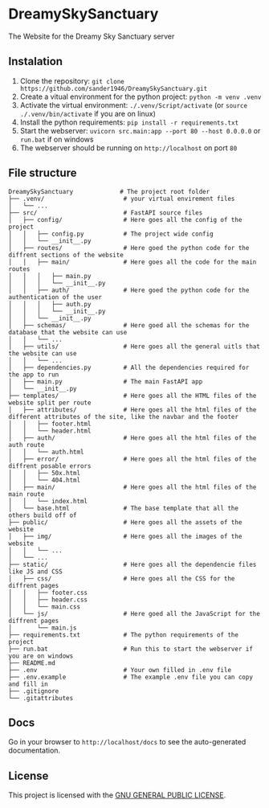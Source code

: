 # DreamySkySanctuary

The Website for the Dreamy Sky Sanctuary server

## Instalation

1. Clone the repository: `git clone https://github.com/sander1946/DreamySkySanctuary.git`
2. Create a vitual environment for the python project: `python -m venv .venv`
3. Activate the virtual environment: `./.venv/Script/activate` (or `source ./.venv/bin/activate` if you are on linux)
4. Install the python requirements: `pip install -r requirements.txt`
5. Start the webserver: `uvicorn src.main:app --port 80 --host 0.0.0.0` or `run.bat` if on windows
6. The webserver should be running on `http://localhost` on port `80`

## File structure

```t
DreamySkySanctuary             # The project root folder
├── .venv/                      # your virtual envirement files
│   └── ...                     
├── src/                        # FastAPI source files
│   ├── config/                 # Here goes all the config of the project
│   │   ├── config.py           # The project wide config
│   │   └── __init__.py
│   ├── routes/                 # Here goed the python code for the diffrent sections of the website
│   │   ├── main/               # Here goes all the code for the main routes
│   │   │   ├── main.py
│   │   │   └── __init__.py
│   │   ├── auth/               # Here goed the python code for the authentication of the user
│   │   │   ├── auth.py
│   │   │   └── __init__.py
│   │   └── __init__.py
│   ├── schemas/                # Here goed all the schemas for the database that the website can use
│   │   └── ...
│   ├── utils/                  # Here goes all the general uitls that the website can use
│   │   └── ...
│   ├── dependencies.py         # All the dependencies required for the app to run
│   ├── main.py                 # The main FastAPI app
│   └── __init__.py
├── templates/                  # Here goes all the HTML files of the website split per route
│   ├── attributes/             # Here goes all the html files of the different attributes of the site, like the navbar and the footer
│   │   ├── footer.html
│   │   └── header.html
│   ├── auth/                   # Here goes all the html files of the auth route
│   │   └── auth.html
│   ├── error/                  # Here goes all the html files of the diffrent posable errors
│   │   ├── 50x.html
│   │   └── 404.html
│   ├── main/                   # Here goes all the html files of the main route
│   │   └── index.html
│   └── base.html               # The base template that all the others build off of
├── public/                     # Here goes all the assets of the website
│   ├── img/                    # Here goes all the images of the website
│   │   └── ...
│   └── ...
├── static/                     # Here goes all the dependencie files like JS and CSS
│   ├── css/                    # Here goes all the CSS for the diffrent pages
│   │   ├── footer.css
│   │   ├── header.css
│   │   └── main.css
│   └── js/                     # Here goed all the JavaScript for the diffrent pages
│       └── main.js
├── requirements.txt            # The python requirements of the project
├── run.bat                     # Run this to start the webserver if you are on windows
├── README.md
├── .env                        # Your own filled in .env file
├── .env.example                # The example .env file you can copy and fill in
├── .gitignore
└── .gitattributes
```

## Docs

Go in your browser to `http://localhost/docs` to see the auto-generated documentation.

## License

This project is licensed with the [GNU GENERAL PUBLIC LICENSE](https://github.com/sander1946/DreamySkySanctuary?tab=GPL-3.0-1-ov-file).
